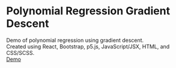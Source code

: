 # Polynomial Regression Gradient Descent

Demo of polynomial regression using gradient descent.  
Created using React, Bootstrap, p5.js, JavaScript/JSX, HTML, and CSS/SCSS.  
[Demo](https://www.ryanlongtran.com/polynomial-regression-gradient-descent)
